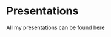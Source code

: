 Presentations
=============

All my presentations can be found [here](http://brittanystoroz.github.io/presentations/)
